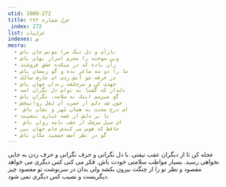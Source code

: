 ```yaml
---
utid: 1000-272
title: غزل شماره ۲۷۲
_index: 272
list: غزلیات
indexes: ش
mesra:
  - بازآی و دل تنگ مرا مونس جان باش
  - وین سوخته را محرم اسرار نهان باش
  - زآن باده که در میکده عشق فروشند
  - ما را دو سه ساغر بده و گو رمضان باش
  - در خرقه چو آتش زدی ای عارف سالک
  - جهدی کن و سرحلقه رندان جهان باش
  - دلدار که گفتا به توام دل نگران است
  - گو میرسم اینک به سلامت، نگران باش
  - خون شد دلم از حسرت آن لعل روانبخش
  - ‌ ای درج محبت به همان مُهر و نشان باش
  - تا بر دلش از غصه غباری ننشیند
  - ‌ ای سیل سرشک از عقب نامه روان باش
  - حافظ که هوس می کندش جام جهان بین
  - گو در نظر آصف جمشید مکان باش
---
```

عجله کن تا از دیگران عقب نیفتی. با دل نگرانی و حرف نگرانی و حرف زدن به جایی نخواهی رسید. بسیار مواظب سلامتی خودت باش. فکر می کنی کس دیگری می خواهد مقصود و نظر تو را از چنگت بیرون بکشد ولی بدان در سرنوشت تو مقصود چیز دیگریست و نصیب کس دیگری نمی شود.
